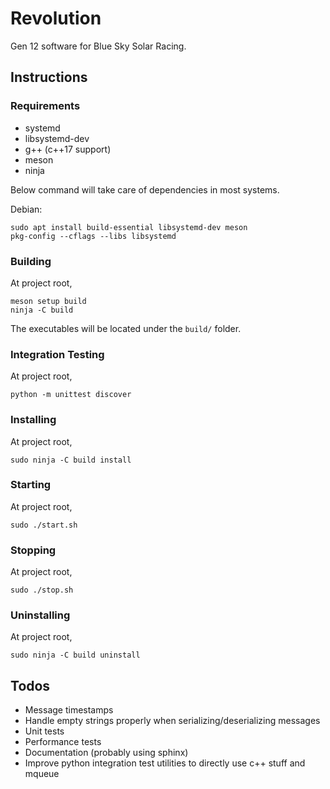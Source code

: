 # Revolution

Gen 12 software for Blue Sky Solar Racing.

## Instructions

### Requirements

- systemd
- libsystemd-dev
- g++ (c++17 support)
- meson
- ninja

Below command will take care of dependencies in most systems.

Debian:

	sudo apt install build-essential libsystemd-dev meson
	pkg-config --cflags --libs libsystemd

### Building

At project root,

```
meson setup build
ninja -C build
```

The executables will be located under the `build/` folder.

### Integration Testing

At project root,

	python -m unittest discover

### Installing

At project root,

```
sudo ninja -C build install
```

### Starting

At project root,

	sudo ./start.sh

### Stopping

At project root,

	sudo ./stop.sh

### Uninstalling

At project root,

```
sudo ninja -C build uninstall
```

## Todos

- Message timestamps
- Handle empty strings properly when serializing/deserializing messages
- Unit tests
- Performance tests
- Documentation (probably using sphinx)
- Improve python integration test utilities to directly use c++ stuff and mqueue
